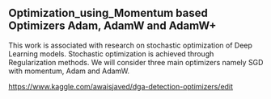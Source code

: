 ## Optimization_using_Momentum based Optimizers Adam, AdamW and AdamW+
This work is associated with research on stochastic optimization of Deep Learning models. Stochastic optimization is achieved through Regularization methods.
We will consider three main optimizers namely SGD with momentum, Adam and AdamW. 

https://www.kaggle.com/awaisjaved/dga-detection-optimizers/edit


